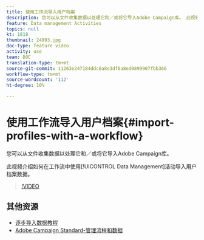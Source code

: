 ```yaml
---
title: 使用工作流导入用户档案
description: 您可以从文件收集数据以处理它和／或将它导入Adobe Campaign库。 此视频介绍如何使用工作流导入用户档案数据。
feature: Data management Activities
topics: null
kt: 1818
thumbnail: 24993.jpg
doc-type: feature video
activity: use
team: DOC
translation-type: tm+mt
source-git-commit: 11263e247184ddc6a8e3df6a8ed0899907fbb366
workflow-type: tm+mt
source-wordcount: '112'
ht-degree: 10%

---
```



# 使用工作流导入用户档案{#import-profiles-with-a-workflow}

您可以从文件收集数据以处理它和／或将它导入Adobe Campaign库。

此视频介绍如何在工作流中使用[!UICONTROL Data Management]活动导入用户档案数据。

>[!VIDEO](https://video.tv.adobe.com/v/24993?quality=12)

## 其他资源

* [逐步导入数据教程](https://docs.adobe.com/content/help/en/campaign-standard/using/managing-processes-and-data/workflow-general-operation/importing-data.html#example--import-workflow-template)
* [Adobe Campaign Standard-管理流程和数据](https://docs.adobe.com/content/help/en/campaign-standard/using/managing-processes-and-data/about-workflows-and-data-management/discovering-workflows.html)
